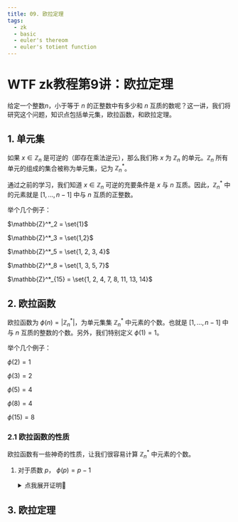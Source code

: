 ```yaml
---
title: 09. 欧拉定理
tags:
  - zk
  - basic
  - euler's thereom
  - euler's totient function 
---
```


# WTF zk教程第9讲：欧拉定理

给定一个整数$n$，小于等于 $n$ 的正整数中有多少和 $n$ 互质的数呢？这一讲，我们将研究这个问题，知识点包括单元集，欧拉函数，和欧拉定理。

## 1. 单元集

如果 $x \in \mathbb{Z}_n$ 是可逆的（即存在乘法逆元），那么我们称 $x$ 为  $\mathbb{Z}_n$ 的单元。$\mathbb{Z}_n$ 所有单元的组成的集合被称为单元集，记为 $\mathbb{Z}^*_n$。

通过之前的学习，我们知道 $x \in \mathbb{Z}_n$ 可逆的充要条件是 $x$ 与 $n$ 互质。因此，$\mathbb{Z}^*_n$ 中的元素就是 $[1, ..., n-1]$ 中与 $n$ 互质的正整数。

举个几个例子：

$\mathbb{Z}^*_2 = \set{1}$

$\mathbb{Z}^*_3 = \set{1,2}$

$\mathbb{Z}^*_5 = \set{1, 2, 3, 4}$

$\mathbb{Z}^*_8 = \set{1, 3, 5, 7}$

$\mathbb{Z}^*_{15} = \set{1, 2, 4, 7, 8, 11, 13, 14}$

## 2. 欧拉函数

欧拉函数为 $\phi(n) = \left|\mathbb{Z}^*_n\right|$，为单元集集 $\mathbb{Z}^*_n$ 中元素的个数。也就是 $[1, ..., n-1]$ 中与 $n$ 互质的整数的个数。另外，我们特别定义 $\phi(1) = 1$。

举个几个例子：

$\phi(2) = 1$

$\phi(3) = 2$

$\phi(5) = 4$

$\phi(8) = 4$

$\phi(15) = 8$

### 2.1 欧拉函数的性质

欧拉函数有一些神奇的性质，让我们很容易计算 $\mathbb{Z}^*_n$ 中元素的个数。

1. 对于质数 $p$， $\phi(p) = p-1$

    <details><summary>点我展开证明👀</summary>
    由于 $p$ 为质数，所以任意 $x \in \mathbb{Z}_n$ 都与
    </details>



## 3. 欧拉定理

